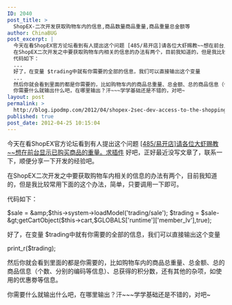 ```yaml
---
ID: 2040
post_title: >
  ShopEX-二次开发获取购物车内的信息,商品数量商品重量,商品重量总金额等
author: ChinaBUG
post_excerpt: |
  今天在看ShopEX官方论坛看到有人提出这个问题 [485/易开店]请各位大虾赐教~~想在前台显示已购买商品的重量。求插件 好吧，正好最近没写文章了，联系一下，顺便分享一下开发的经验吧。
  在ShopEX二次开发之中要获取购物车内相关的信息的办法有两个，目前我知道的，但是我比较常用下面的这个办法，简单，只要调用一下即可。
  代码如下：
  ...
  好了，在变量 $trading中就有你需要的全部的信息，我们可以直接输出这个变量
  ...
  然后你就会看到里面的都是你需要的，比如购物车内的商品总重量、总金额、总的商品信息（个数、分别的编码等信息）、总获得的积分数，还有其他的杂项，如使用的优惠劵等信息。
  你需要什么就输出什么吧，在哪里输出？汗~~~学学基础还是不错的，对吧~
layout: post
permalink: >
  http://blog.ipodmp.com/2012/04/shopex-2sec-dev-access-to-the-shopping-cart-information-commodity-the-total-amount-of-the-total-weight-of.html
published: true
post_date: 2012-04-25 10:15:04
---
```

今天在看ShopEX官方论坛看到有人提出这个问题 <a href="http://bbs.shopex.cn/thread.php?fid-127-type-60.html">[485/易开店]请各位大虾赐教~~想在前台显示已购买商品的重量。求插件</a> 好吧，正好最近没写文章了，联系一下，顺便分享一下开发的经验吧。

在ShopEX二次开发之中要获取购物车内相关的信息的办法有两个，目前我知道的，但是我比较常用下面的这个办法，简单，只要调用一下即可。

代码如下：

$sale = &amp;$this-&gt;system-&gt;loadModel('trading/sale');
$trading = $sale-&gt;getCartObject($this-&gt;cart,$GLOBALS['runtime']['member_lv'],true);

好了，在变量 $trading中就有你需要的全部的信息，我们可以直接输出这个变量

print_r($trading);

然后你就会看到里面的都是你需要的，比如购物车内的商品总重量、总金额、总的商品信息（个数、分别的编码等信息）、总获得的积分数，还有其他的杂项，如使用的优惠劵等信息。

你需要什么就输出什么吧，在哪里输出？汗~~~学学基础还是不错的，对吧~